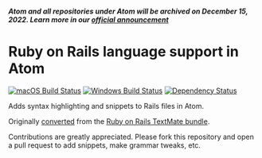 ##### Atom and all repositories under Atom will be archived on December 15, 2022. Learn more in our [official announcement](https://github.blog/2022-06-08-sunsetting-atom/)

# Ruby on Rails language support in Atom

[![macOS Build Status](https://travis-ci.org/atom/language-ruby-on-rails.svg?branch=master)](https://travis-ci.org/atom/language-ruby-on-rails)
[![Windows Build Status](https://ci.appveyor.com/api/projects/status/5t4pa451fu5e0ghg/branch/master?svg=true)](https://ci.appveyor.com/project/Atom/language-ruby-on-rails/branch/master)
[![Dependency Status](https://david-dm.org/atom/language-ruby-on-rails.svg)](https://david-dm.org/atom/language-ruby-on-rails)

Adds syntax highlighting and snippets to Rails files in Atom.

Originally [converted](http://flight-manual.atom.io/hacking-atom/sections/converting-from-textmate) from the [Ruby on Rails TextMate bundle](https://github.com/drnic/ruby-on-rails-tmbundle).

Contributions are greatly appreciated. Please fork this repository and open a pull request to add snippets, make grammar tweaks, etc.
